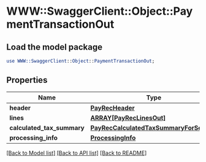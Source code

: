 # WWW::SwaggerClient::Object::PaymentTransactionOut

## Load the model package
```perl
use WWW::SwaggerClient::Object::PaymentTransactionOut;
```

## Properties
Name | Type | Description | Notes
------------ | ------------- | ------------- | -------------
**header** | [**PayRecHeader**](PayRecHeader.md) |  | [optional] 
**lines** | [**ARRAY[PayRecLinesOut]**](PayRecLinesOut.md) |  | [optional] 
**calculated_tax_summary** | [**PayRecCalculatedTaxSummaryForService**](PayRecCalculatedTaxSummaryForService.md) |  | [optional] 
**processing_info** | [**ProcessingInfo**](ProcessingInfo.md) |  | [optional] 

[[Back to Model list]](../README.md#documentation-for-models) [[Back to API list]](../README.md#documentation-for-api-endpoints) [[Back to README]](../README.md)


